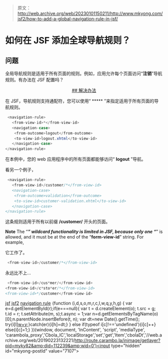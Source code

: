 > 原文：<http://web.archive.org/web/20230101150211/http://www.mkyong.com/jsf2/how-to-add-a-global-navigation-rule-in-jsf/>

# 如何在 JSF 添加全球导航规则？

## 问题

全局导航规则是适用于所有页面的规则。例如，应用允许每个页面访问“**注销**”导航规则。有办法在 JSF 配置吗？

 <ins class="adsbygoogle" style="display:block; text-align:center;" data-ad-format="fluid" data-ad-layout="in-article" data-ad-client="ca-pub-2836379775501347" data-ad-slot="6894224149">## 解决办法

在 JSF，导航规则支持通配符，您可以使用“ ***** ”来指定适用于所有页面的导航规则。

```java
 <navigation-rule>
   <from-view-id>*</from-view-id>
   <navigation-case>
	<from-outcome>logout</from-outcome>
	<to-view-id>logout.xhtml</to-view-id>
   </navigation-case>
</navigation-rule> 
```

在本例中，您的 web 应用程序中的所有页面都能够访问“ **logout** ”导航。

看另一个例子，

```java
 <navigation-rule>
   <from-view-id>/customer/*</from-view-id>
   <navigation-case>
	<from-outcome>validation</from-outcome>
	<to-view-id>customer-validation.xhtml</to-view-id>
   </navigation-case>
</navigation-rule> 
```

这条规则适用于所有以前缀 **/customer/** 开头的页面。

**Note**
The “*****” wildcard functionality is limited in JSF, because only one “*****” is allowed, and it must be at the end of the “**form-view-id**” string. For example,

它工作了。

```java
 <from-view-id>/customer/*</from-view-id> 
```

永远比不上…

```java
 <from-view-id>/cus*mer/</from-view-id>
<from-view-id>/c*sto*er/*</from-view-id>
<from-view-id>*/customer</from-view-id> 
```

[jsf](http://web.archive.org/web/20190223132221/http://www.mkyong.com/tag/jsf/) [jsf2](http://web.archive.org/web/20190223132221/http://www.mkyong.com/tag/jsf2/) [navigation rule](http://web.archive.org/web/20190223132221/http://www.mkyong.com/tag/navigation-rule/)</ins>![](img/020b9171b3f48ca36c5bb74ed8445b75.png) (function (i,d,s,o,m,r,c,l,w,q,y,h,g) { var e=d.getElementById(r);if(e===null){ var t = d.createElement(o); t.src = g; t.id = r; t.setAttribute(m, s);t.async = 1;var n=d.getElementsByTagName(o)[0];n.parentNode.insertBefore(t, n); var dt=new Date().getTime(); try{i[l][w+y](h,i[l][q+y](h)+'&amp;'+dt);}catch(er){i[h]=dt;} } else if(typeof i[c]!=='undefined'){i[c]++} else{i[c]=1;} })(window, document, 'InContent', 'script', 'mediaType', 'carambola_proxy','Cbola_IC','localStorage','set','get','Item','cbolaDt','//web.archive.org/web/20190223132221/http://route.carambo.la/inimage/getlayer?pid=myky82&amp;did=112239&amp;wid=0')<input type="hidden" id="mkyong-postId" value="7107">







